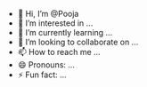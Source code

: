 - 👋 Hi, I’m @Pooja
- 👀 I’m interested in ...
- 🌱 I’m currently learning ...
- 💞️ I’m looking to collaborate on ...
- 📫 How to reach me ...
- 😄 Pronouns: ...
- ⚡ Fun fact: ...

<!---
PiksNiks/PiksNiks is a ✨ special ✨ repository because its `README.md` (this file) appears on your GitHub profile.
You can click the Preview link to take a look at your changes.
--->
